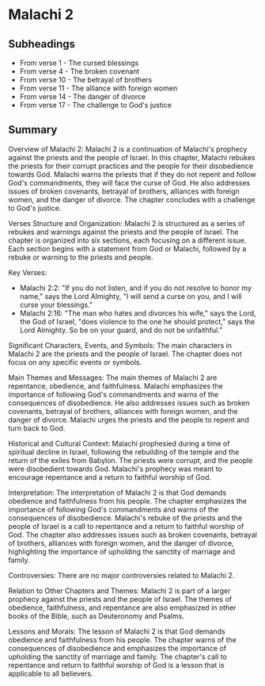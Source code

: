 # Malachi 2

## Subheadings

* From verse 1 - The cursed blessings
* From verse 4 - The broken covenant
* From verse 10 - The betrayal of brothers
* From verse 11 - The alliance with foreign women
* From verse 14 - The danger of divorce
* From verse 17 - The challenge to God's justice

## Summary

Overview of Malachi 2:
Malachi 2 is a continuation of Malachi's prophecy against the priests and the people of Israel. In this chapter, Malachi rebukes the priests for their corrupt practices and the people for their disobedience towards God. Malachi warns the priests that if they do not repent and follow God's commandments, they will face the curse of God. He also addresses issues of broken covenants, betrayal of brothers, alliances with foreign women, and the danger of divorce. The chapter concludes with a challenge to God's justice.

Verses Structure and Organization:
Malachi 2 is structured as a series of rebukes and warnings against the priests and the people of Israel. The chapter is organized into six sections, each focusing on a different issue. Each section begins with a statement from God or Malachi, followed by a rebuke or warning to the priests and people.

Key Verses:
- Malachi 2:2: "If you do not listen, and if you do not resolve to honor my name," says the Lord Almighty, "I will send a curse on you, and I will curse your blessings."
- Malachi 2:16: "The man who hates and divorces his wife," says the Lord, the God of Israel, "does violence to the one he should protect," says the Lord Almighty. So be on your guard, and do not be unfaithful."

Significant Characters, Events, and Symbols:
The main characters in Malachi 2 are the priests and the people of Israel. The chapter does not focus on any specific events or symbols.

Main Themes and Messages:
The main themes of Malachi 2 are repentance, obedience, and faithfulness. Malachi emphasizes the importance of following God's commandments and warns of the consequences of disobedience. He also addresses issues such as broken covenants, betrayal of brothers, alliances with foreign women, and the danger of divorce. Malachi urges the priests and the people to repent and turn back to God.

Historical and Cultural Context:
Malachi prophesied during a time of spiritual decline in Israel, following the rebuilding of the temple and the return of the exiles from Babylon. The priests were corrupt, and the people were disobedient towards God. Malachi's prophecy was meant to encourage repentance and a return to faithful worship of God.

Interpretation:
The interpretation of Malachi 2 is that God demands obedience and faithfulness from his people. The chapter emphasizes the importance of following God's commandments and warns of the consequences of disobedience. Malachi's rebuke of the priests and the people of Israel is a call to repentance and a return to faithful worship of God. The chapter also addresses issues such as broken covenants, betrayal of brothers, alliances with foreign women, and the danger of divorce, highlighting the importance of upholding the sanctity of marriage and family.

Controversies:
There are no major controversies related to Malachi 2.

Relation to Other Chapters and Themes:
Malachi 2 is part of a larger prophecy against the priests and the people of Israel. The themes of obedience, faithfulness, and repentance are also emphasized in other books of the Bible, such as Deuteronomy and Psalms.

Lessons and Morals:
The lesson of Malachi 2 is that God demands obedience and faithfulness from his people. The chapter warns of the consequences of disobedience and emphasizes the importance of upholding the sanctity of marriage and family. The chapter's call to repentance and return to faithful worship of God is a lesson that is applicable to all believers.